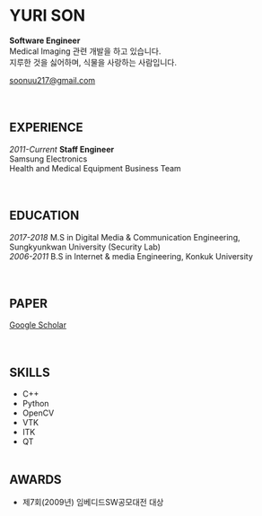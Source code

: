 # YURI SON
**Software Engineer**   
Medical Imaging 관련 개발을 하고 있습니다.  
지루한 것을 싫어하며, 식물을 사랑하는 사람입니다.  
  
soonuu217@gmail.com  
<br/><br/>  


## EXPERIENCE
*2011-Current*	**Staff Engineer**  
Samsung Electronics  
Health and Medical Equipment Business Team  
<br/><br/>  


## EDUCATION
*2017-2018*	M.S in Digital Media & Communication Engineering, Sungkyunkwan University (Security Lab)  
*2006-2011*	B.S in Internet & media Engineering, Konkuk University  
<br/><br/>  


## PAPER
[Google Scholar](https://scholar.google.com/citations?user=BEI0XGsAAAAJ&hl=ko)  
<br/><br/>  


## SKILLS
- C++
- Python
- OpenCV
- VTK
- ITK
- QT
<br/><br/>  


## AWARDS
- 제7회(2009년) 임베디드SW공모대전 대상
<br/>  
